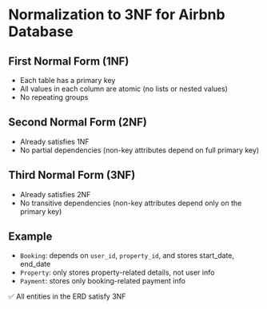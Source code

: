 # Normalization to 3NF for Airbnb Database

## First Normal Form (1NF)

- Each table has a primary key
- All values in each column are atomic (no lists or nested values)
- No repeating groups

## Second Normal Form (2NF)

- Already satisfies 1NF
- No partial dependencies (non-key attributes depend on full primary key)

## Third Normal Form (3NF)

- Already satisfies 2NF
- No transitive dependencies (non-key attributes depend only on the primary key)

## Example

- `Booking`: depends on `user_id`, `property_id`, and stores start_date, end_date
- `Property`: only stores property-related details, not user info
- `Payment`: stores only booking-related payment info

✅ All entities in the ERD satisfy 3NF
